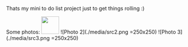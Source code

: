 Thats my mini to do list project just to get things rolling :)

Some photos:
<img src="https://github.com/KubaBaniak/To-Do-List-...one-of-many-/blob/main/media/src1.png?raw=true" width="48">
![Photo 2](./media/src2.png =250x250)
![Photo 3](./media/src3.png =250x250)
